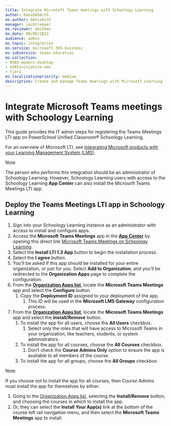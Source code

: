```yaml
---
title: Integrate Microsoft Teams meetings with Schoology Learning
author: DaniEASmith
ms.author: danismith
manager: jacktremper
ms.reviewer: amitman 
ms.date: 08/08/2022
audience: admin
ms.topic: integration
ms.service: microsoft-365-business
ms.subservice: teams-education
ms.collection: 
- M365-modern-desktop
- m365initiative-edu
- tier2
ms.localizationpriority: medium
description: Create and manage Teams meetings with Microsoft Learning Tools Interoperability (LTI) for PowerSchool Unified Classroom® Schoology Learning.
---
```


# Integrate Microsoft Teams meetings with Schoology Learning

This guide provides the IT admin steps for registering the Teams Meetings LTI app on PowerSchool Unified Classroom® Schoology Learning.

For an overview of Microsoft LTI, see [Integrating Microsoft products with your Learning Management System (LMS)](index.md).

> [!NOTE]
> The person who performs this integration should be an administrator of Schoology Learning. However, Schoology Learning users with access to the Schoology Learning **App Center** can also install the Microsoft Teams Meetings LTI app.

## Deploy the Teams Meetings LTI app in Schoology Learning

1. Sign into your Schoology Learning instance as an administrator with access to install and configure apps.
1. Access the **Microsoft Teams Meetings** app in the [**App Center**](https://app.schoology.com/apps) by opening this direct link [Microsoft Teams Meetings on Schoology Learning](https://app.schoology.com/apps/profile/6017478062).
1. Select the **Install LTI 1.3 App** button to begin the installation process.
1. Select the **I agree** button.
1. You'll be asked if this app should be installed for your entire organization, or just for you. Select **Add to Organization**, and you'll be redirected to the **Organization Apps** page to complete the configuration.
1. From the [**Organization Apps list**](https://app.schoology.com/apps/school_apps), locate the **Microsoft Teams Meetings** app and select the **Configure** button.
    1. Copy the **Deployment ID** assigned to your deployment of the app.
        1. This ID will be used in the **Microsoft LMS Gateway** configuration process.
1. From the [**Organization Apps list**](https://app.schoology.com/apps/school_apps), locate the **Microsoft Teams Meetings** app and select the **Install/Remove** button.
    1. To install the app for all users, choose the **All Users** checkbox.
        1. Select only the roles that will have access to Microsoft Teams in your organization, like teachers, students, or system administrators.
    1. To install the app for all courses, choose the **All Courses** checkbox.
        1. Don't check the **Course Admins Only** option to ensure the app is available to all members of the course.
    1. To install the app for all groups, choose the **All Groups** checkbox.

> [!NOTE]
> If you choose not to install the app for all courses, then *Course Admins* must install the app for themselves by either:
>
> 1. Going to the [Organization Apps list](https://app.schoology.com/apps/school_apps), selecting the **Install/Remove** button, and choosing the courses in which to install the app.
> 1. Or, they can select the **Install Your App(s)** link at the bottom of the course left rail navigation menu, and then select the **Microsoft Teams Meetings** app to install.
